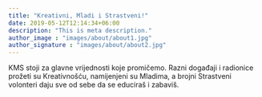 ```yaml
---
title: "Kreativni, Mladi i Strastveni!"
date: 2019-05-12T12:14:34+06:00
description: "This is meta description."
author_image : "images/about/about1.jpg"
author_signature : "images/about/about2.jpg"
---
```


KMS stoji za glavne vrijednosti koje promičemo. Razni događaji i radionice prožeti su Kreativnošću, namijenjeni su Mladima, a brojni Strastveni volonteri daju sve od sebe da se educiraš i zabaviš.